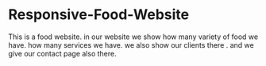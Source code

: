# Responsive-Food-Website
This is  a food website.
in our website we show how many variety of food we have.
how many services we have.
we also show our clients there .
and we give our contact page also there.
